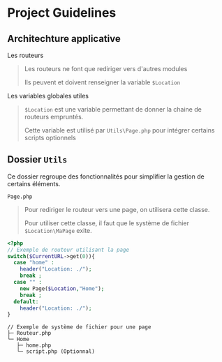 # Project Guidelines

## Architechture applicative

Les routeurs

> Les routeurs ne font que rediriger vers d'autres modules
>
> Ils peuvent et doivent renseigner la variable `$Location`

Les variables globales utiles

> `$Location` est une variable permettant de donner la chaine de routeurs empruntés.
>
> Cette variable est utilisé par `Utils\Page.php` pour intégrer certains scripts optionnels

## Dossier `Utils`

Ce dossier regroupe des fonctionnalités pour simplifier la gestion de certains éléments.

`Page.php`

> Pour rediriger le routeur vers une page, on utilisera cette classe.
>
> Pour utiliser cette classe, il faut que le système de fichier `$Location\MaPage` exite.

```PHP
<?php
// Exemple de routeur utilisant la page
switch($CurrentURL->get(0)){
  case "home" :
    header("Location: ./");
    break ;
  case "" :
    new Page($Location,"Home");
    break ;
  default:
    header("Location: ./");
}
```

```
// Exemple de système de fichier pour une page
├─ Routeur.php
└─ Home
   ├─ home.php
   └─ script.php (Optionnal)
```
